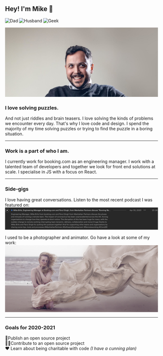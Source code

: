 ## Hey! I'm Mike 🚀

![Dad](https://img.shields.io/badge/Dad-100%-brightgreen)
![Husband](https://img.shields.io/badge/Husband-100%-brightgreen)
![Geek](https://img.shields.io/badge/Geek-100%-brightgreen)

![Me](./img/pp.jpg)

### I love solving puzzles. 
And not just riddles and brain teasers. I love solving the kinds of problems we encounter every day. That's why I love code and design. I spend the majority of my time solving puzzles or trying to find the puzzle in a boring situation.

---

### Work is a part of who I am.

I currently work for booking.com as an engineering manager. I work with a talented team of developers and together we look for front end solutions at scale. I specialise in JS with a focus on React.

---

### Side-gigs
I love having great conversations. Listen to the most recent podcast I was featured on:
[![latest podcast](./img/podcast.png)](https://open.spotify.com/episode/5AGcsFSBiNMlPqh4Mp612k?si=v8ZvfM8URgqBaCvFSBDHpw) 

I used to be a photographer and animator. Go have a look at some of my work:
[![jessie](./img/website.png)](www.mikebrits.com)

---

### Goals for 2020-2021
🚀Publish an open source project <br/>
🤜🤛Contribute to an open source project<br/>
❤️ Learn about being charitable with code *(I have a cunning plan)*







